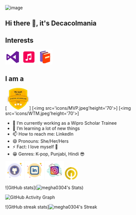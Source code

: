 ![image](https://pbs.twimg.com/media/FyqU8GcXgAMHux4?format=jpg&name=large )


 
 
## Hi there 👋, it's Decacolmania 

## Interests

<img src='icons/icons8-visual-studio-48.png' alt='icons/icons8-visual-studio-4'>
<img src='icons/icons8-music-48.png' alt='icons/icons8-music-48'>
<img src='icons/icons8-books-48.png' alt='icons/icons8-books-48'>
 
## I am a 
[<img src='icons/GOLDMLSA.jpeg' height='70'>] [<img src='icons/MVP.jpeg'height='70'>] [<img src='icons/WTM.jpeg'height='70'>]


- 🔭 I’m currently working as a Wipro Scholar Trainee 
- 🌱 I’m  learning a lot of new things 
- 📫 How to reach me: LinkedIn
- 😄 Pronouns: She/Her/Hers 
- ⚡ Fact: I love myself :purple_heart:
-  :grin: Genres: K-pop, Punjabi, Hindi :sunglasses:


  
[<img src='icons/icons8-github-50.png' alt='github' height='60'>](https://github.com/megha0304) [<img src='icons/icons8-linkedin-50.png' alt='linkedin' height='60'>](https://www.linkedin.com/in/https://www.linkedin.com/in/megha-pandey-a1a5721ba/)  [<img src=icons/icons8-instagram-100.png alt='instagram' height='60'>](https://www.instagram.com/https://www.instagram.com/qc_maniac//)   [<img src='icons/icons8-qwiklabs-provides-real-cloud-environments-that-help-developers-24.png' alt='qwiklabs' height='40'>](https://www.cloudskillsboost.google/public_profiles/d91de2fa-c3e9-41ee-97d1-5a8ac19a18cb) 


![GitHub stats](![megha0304's Stats](https://github-readme-stats.vercel.app/api?username=megha0304&theme=radical&show_icons=true&hide_border=false&count_private=true))  

![GitHub Activity Graph](https://github-readme-activity-graph.vercel.app/graph?username=megha0304&bg_color=fffff0&color=8E0F7E&line=24292e&point=24292e&area=true&hide_border=true)

![GitHub streak stats]![megha0304's Streak](https://github-readme-streak-stats.herokuapp.com/?user=megha0304&theme=radical&hide_border=false)


 
